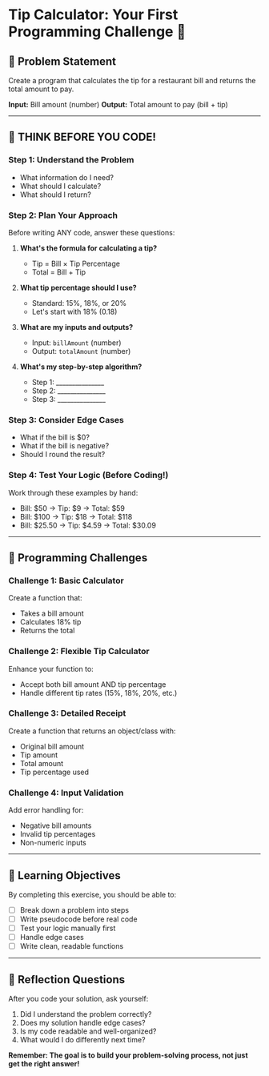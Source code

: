 # Tip Calculator: Your First Programming Challenge 🧮

## 🎯 Problem Statement
Create a program that calculates the tip for a restaurant bill and returns the total amount to pay.

**Input:** Bill amount (number)
**Output:** Total amount to pay (bill + tip)

---

## 🧠 THINK BEFORE YOU CODE!

### Step 1: Understand the Problem
- What information do I need? 
- What should I calculate?
- What should I return?

### Step 2: Plan Your Approach
Before writing ANY code, answer these questions:

1. **What's the formula for calculating a tip?**
   - Tip = Bill × Tip Percentage
   - Total = Bill + Tip

2. **What tip percentage should I use?**
   - Standard: 15%, 18%, or 20%
   - Let's start with 18% (0.18)

3. **What are my inputs and outputs?**
   - Input: `billAmount` (number)
   - Output: `totalAmount` (number)

4. **What's my step-by-step algorithm?**
   - Step 1: _______________
   - Step 2: _______________
   - Step 3: _______________

### Step 3: Consider Edge Cases
- What if the bill is $0?
- What if the bill is negative?
- Should I round the result?

### Step 4: Test Your Logic (Before Coding!)
Work through these examples by hand:
- Bill: $50 → Tip: $9 → Total: $59
- Bill: $100 → Tip: $18 → Total: $118
- Bill: $25.50 → Tip: $4.59 → Total: $30.09

---

## 🚀 Programming Challenges

### Challenge 1: Basic Calculator
Create a function that:
- Takes a bill amount
- Calculates 18% tip
- Returns the total

### Challenge 2: Flexible Tip Calculator  
Enhance your function to:
- Accept both bill amount AND tip percentage
- Handle different tip rates (15%, 18%, 20%, etc.)

### Challenge 3: Detailed Receipt
Create a function that returns an object/class with:
- Original bill amount
- Tip amount
- Total amount
- Tip percentage used

### Challenge 4: Input Validation
Add error handling for:
- Negative bill amounts
- Invalid tip percentages
- Non-numeric inputs

---

## 🎯 Learning Objectives

By completing this exercise, you should be able to:
- [ ] Break down a problem into steps
- [ ] Write pseudocode before real code
- [ ] Test your logic manually first
- [ ] Handle edge cases
- [ ] Write clean, readable functions

---

## 🤔 Reflection Questions

After you code your solution, ask yourself:
1. Did I understand the problem correctly?
2. Does my solution handle edge cases?
3. Is my code readable and well-organized?
4. What would I do differently next time?

**Remember: The goal is to build your problem-solving process, not just get the right answer!**
